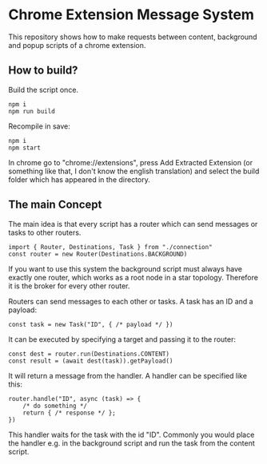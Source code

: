 # Chrome Extension Message System

This repository shows how to make requests between
content, background and popup scripts of a chrome extension.

## How to build?

Build the script once.

	npm i
	npm run build

Recompile in save:

	npm i
	npm start

In chrome go to "chrome://extensions", press Add Extracted Extension
(or something like that, I don't know the english translation)
and select the build folder which has appeared in the directory.

## The main Concept

The main idea is that every script has a router which can
send messages or tasks to other routers.

	import { Router, Destinations, Task } from "./connection"
	const router = new Router(Destinations.BACKGROUND)

If you want to use this system the background script must always have
exactly one router, which works as a root node in a star topology.
Therefore it is the broker for every other router.

Routers can send messages to each other or tasks.
A task has an ID and a payload:

	const task = new Task("ID", { /* payload */ })

It can be executed by specifying a target and passing it to the router:

	const dest = router.run(Destinations.CONTENT)
	const result = (await dest(task)).getPayload()

It will return a message from the handler.
A handler can be specified like this:

	router.handle("ID", async (task) => {
		/* do something */
		return { /* response */ };
	})

This handler waits for the task with the id "ID".
Commonly you would place the handler e.g. in the background script
and run the task from the content script.
